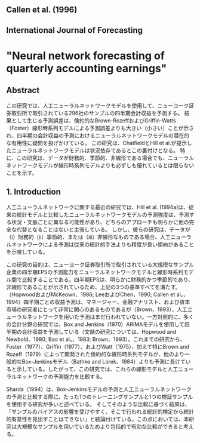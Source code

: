 ## Callen et al. (1996)
## International Journal of Forecasting
# "Neural network forecasting of quarterly accounting earnings"

## Abstract

この研究では、人工ニューラルネットワークモデルを使用して、ニューヨーク証券取引所で取引されている296社のサンプルの四半期会計収益を予測する。 結果として生じる予測誤差は、倹約的なBrown-RozeffおよびGriffin-Watts（Foster）線形時系列モデルによる予測誤差よりも大きい（小さい）ことが示され、四半期の会計収益の予測におけるニューラルネットワークモデルの潜在的な有用性に疑問を投げかけている。 この研究は、ChatfieldとHill et al.が提示したニューラルネットワークモデルは状況依存であるとこの裏付けとなる。 特に、この研究は、データが財務的、季節的、非線形である場合でも、ニューラルネットワークモデルが線形時系列モデルよりも必ずしも優れているとは限らないことを示す。

## 1. Introduction

人工ニューラルネットワークに関する最近の研究では、Hill et al. (1994a)は、従来の統計モデルと比較したニューラルネットワークモデルの予測強度は、予測する状況・文脈ごとに異なる可能性があり、どちらのアプローチも明らかに他の完全な代替となることはないと主張している。 しかし、彼らの研究は、データが（i）財務的（ii）季節的、または（iii）非線形なものである場合、人工ニューラルネットワークによる予測は従来の統計的手法よりも精度が良い傾向があることを示唆している。

この研究の目的は、ニューヨーク証券取引所で取引されている大規模なサンプル企業の四半期EPSの予測能力をニューラルネットワークモデルと線形時系列モデル間で比較することである。四半期EPSは、明らかに財務的かつ季節的であり、非線形であることが示されているため、上記の3つの基準すべてを満たす。（HopwoodおよびMcKeown、1986; LeeおよびChen、1990; Callen et al。、1994）四半期ごとの収益予測は、マネージャー、金融アナリスト、および資本市場の研究者にとって非常に関心のあるものであるが（Brown、1993）、人工ニューラルネットワークを用いた予測はまだ行われていない。一方対照的に、多くの会計分野の研究では、Box and Jenkins（1970）ARIMAモデルを使用して四半期の会計収益を予測している（文献の研究については、Hopwood and Newbold、1980; Bao et al。、1983; Brown、1993）。これまでの研究から、Foster（1977）、Griffin（1977）、およびWatt（1975）、加えて特にBrown and Rozeff（1979）によって開発された倹約的な線形時系列モデルが、他のより一般的なBox-Jenkinsモデル（Bathke and Lorek、1984）よりも予測に長けていると示している。したがって、この研究では、これらの線形モデルと人工ニューラルネットワークの予測能力を比較する。

Sharda（1994）は、Box-Jenkinsモデルの予測と人工ニューラルネットワークの予測と比較する際に、たった1つのトレーニングサンプルと1つの検証サンプルを使用する研究が多いと述べている。 そしてそのような比較に基づく結果は、「サンプルのバイアスの影響を受けやすく、そこで行われる統計的検定から統計的有意性を見出すことはできない」と結論付けている。この点においては、本研究は大規模なサンプルを用いているためより包括的で有効な比較ができると考える。

